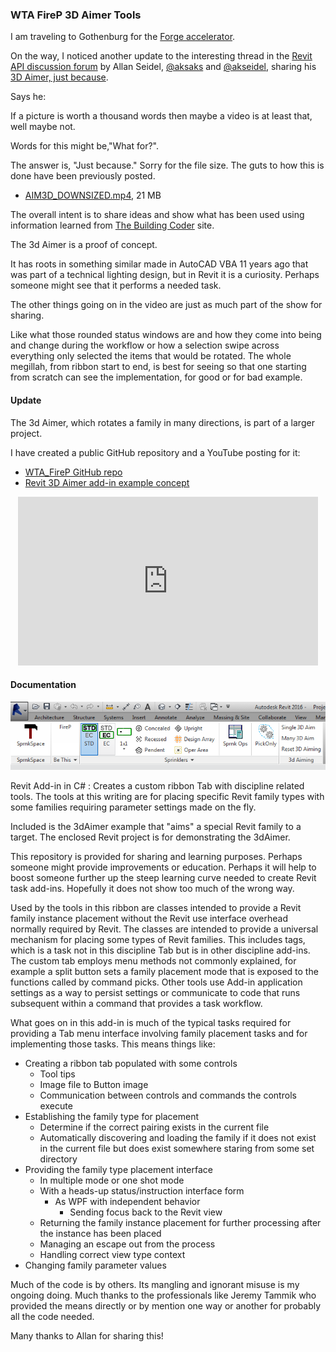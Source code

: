 <head>
<meta http-equiv="Content-Type" content="text/html; charset=utf-8">
<link rel="stylesheet" type="text/css" href="bc.css">
<!-- <script src="run_prettify.js" type="text/javascript"></script> --> 
<script src="https://google-code-prettify.googlecode.com/svn/loader/run_prettify.js" type="text/javascript"></script>
</head>

<!---

- https://forums.autodesk.com/t5/revit-api-forum/3d-aimer-just-because/m-p/6938219
  The 3d Aimer, which rotates a family in many directions, is part of a larger project. I have created a public repository for that project. Here is the link. 
  https://github.com/akseidel/WTA_FireP
  https://www.youtube.com/watch?v=fKrtMx0R9k8

#RevitAPI @AutodeskRevit #aec #bim #dynamobim @AutodeskForge 

I am traveling to Gothenburg for the Forge accelerator. Meanwhile, Allan Seidel shared his WTA FireP 3D Aimer add-in that creates a custom ribbon tab with discipline related tools for placing specific Revit family types with some families requiring parameter settings made on the fly and the 3D Aimer example that "aims" a special Revit family to a target...

&ndash; 
...

-->

### WTA FireP 3D Aimer Tools

I am traveling to Gothenburg for the
[Forge accelerator](http://thebuildingcoder.typepad.com/blog/2017/03/events-uv-coordinates-and-rooms-on-level.html#2).

On the way, I noticed another update to the interesting thread in 
the [Revit API discussion forum](http://forums.autodesk.com/t5/revit-api-forum/bd-p/160)
by Allan Seidel,
[@aksaks](https://forums.autodesk.com/t5/user/viewprofilepage/user-id/540057)
and [@akseidel](https://github.com/akseidel), 
sharing his [3D Aimer, just because](https://forums.autodesk.com/t5/revit-api-forum/3d-aimer-just-because/m-p/6938219).

Says he:

If a picture is worth a thousand words then maybe a video is at least that, well maybe not.

Words for this might be,"What for?".

The answer is, "Just because." Sorry for the file size. The guts to how this is done have been previously posted. 

- [AIM3D_DOWNSIZED.mp4](https://forums.autodesk.com/autodesk/attachments/autodesk/160/21574/1/AIM3D_DOWNSIZED.mp4), 21 MB

The overall intent is to share ideas and show what has been used using information learned
from [The Building Coder](http://thebuildingcoder.typepad.com/) site.

The 3d Aimer is a proof of concept.

It has roots in something similar made in AutoCAD VBA 11 years ago that was part of a technical lighting design, but in Revit it is a curiosity. Perhaps someone might see that it performs a needed task.

The other things going on in the video are just as much part of the show for sharing.

Like what those rounded status windows are and how they come into being and change during the workflow or how a selection swipe across everything only selected the items that would be rotated. The whole megillah, from ribbon start to end, is best for seeing so that one starting from scratch can see the implementation, for good or for bad example.

#### <a name="2"></a>Update

The 3d Aimer, which rotates a family in many directions, is part of a larger project.

I have created a public GitHub repository and a YouTube posting for it:
 
- [WTA_FireP GitHub repo](https://github.com/akseidel/WTA_FireP)
- [Revit 3D Aimer add-in example concept](https://www.youtube.com/watch?v=fKrtMx0R9k8)

<center>
<iframe width="480" height="270" src="https://www.youtube.com/embed/fKrtMx0R9k8?rel=0" frameborder="0" allowfullscreen></iframe>
</center>

#### <a name="3"></a>Documentation

![RibbonTab](img/akseidel_FPRibbonTab.png)

Revit Add-in in C# : Creates a custom ribbon Tab with discipline related tools. The tools at this writing are for placing specific Revit family types with some families requiring parameter settings made on the fly.

Included is the 3dAimer example that "aims" a special Revit family to a target. The enclosed Revit project is for demonstrating the 3dAimer.

This repository is provided for sharing and learning purposes. Perhaps someone might provide improvements or education. Perhaps it will help to boost someone further up the steep learning curve needed to create Revit task add-ins. Hopefully it does not show too much of the wrong way.  

Used by the tools in this ribbon are classes intended to provide a Revit family instance placement without the Revit use interface overhead normally required by Revit. The classes are intended to provide a universal mechanism for placing some types of Revit families. This includes tags, which is a task not in this discipline Tab but is in other discipline add-ins. The custom tab employs menu methods not commonly explained, for example a split button sets a family placement mode that is exposed to the functions called by command picks. Other tools use Add-in application settings as a way to persist settings or communicate to code that runs subsequent within a command that provides a task workflow.

What goes on in this add-in is much of the typical tasks required for providing a Tab menu interface involving family placement tasks and for implementing those tasks. This means things like:

* Creating a ribbon tab populated with some controls
  - Tool tips
  - Image file to Button image
  - Communication between controls and commands the controls execute
* Establishing the family type for placement
  - Determine if the correct pairing exists in the current file
  - Automatically discovering and loading the family if it does not exist in the current file but does exist somewhere staring from some set directory
* Providing the family type placement interface
  - In multiple mode or one shot mode
  - With a heads-up status/instruction interface form
    - As WPF with independent behavior
      - Sending focus back to the Revit view
  - Returning the family instance placement for further processing after the instance has been placed
  - Managing an escape out from the process
  - Handling correct view type context
* Changing family parameter values

Much of the code is by others. Its mangling and ignorant misuse is my ongoing doing. Much thanks to the professionals like Jeremy Tammik who provided the means directly or by mention one way or another for probably all the code needed.

Many thanks to Allan for sharing this!

